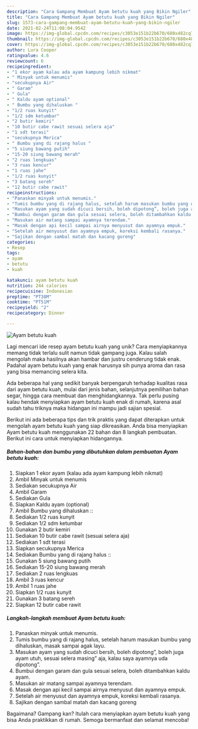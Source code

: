 ```yaml
---
description: "Cara Gampang Membuat Ayam betutu kuah yang Bikin Ngiler"
title: "Cara Gampang Membuat Ayam betutu kuah yang Bikin Ngiler"
slug: 1573-cara-gampang-membuat-ayam-betutu-kuah-yang-bikin-ngiler
date: 2021-02-24T11:08:04.954Z
image: https://img-global.cpcdn.com/recipes/c3053e151b22b670/680x482cq70/ayam-betutu-kuah-foto-resep-utama.jpg
thumbnail: https://img-global.cpcdn.com/recipes/c3053e151b22b670/680x482cq70/ayam-betutu-kuah-foto-resep-utama.jpg
cover: https://img-global.cpcdn.com/recipes/c3053e151b22b670/680x482cq70/ayam-betutu-kuah-foto-resep-utama.jpg
author: Lura Cooper
ratingvalue: 4.6
reviewcount: 6
recipeingredient:
- "1 ekor ayam kalau ada ayam kampung lebih nikmat"
- " Minyak untuk menumis"
- "secukupnya Air"
- " Garam"
- " Gula"
- " Kaldu ayam optional"
- " Bumbu yang dihaluskan "
- "1/2 ruas kunyit"
- "1/2 sdm ketumbar"
- "2 butir kemiri"
- "10 butir cabe rawit sesuai selera aja"
- "1 sdt terasi"
- "secukupnya Merica"
- " Bumbu yang di rajang halus "
- "5 siung bawang putih"
- "15-20 siung bawang merah"
- "2 ruas lengkuas"
- "3 ruas kencur"
- "1 ruas jahe"
- "1/2 ruas kunyit"
- "3 batang sereh"
- "12 butir cabe rawit"
recipeinstructions:
- "Panaskan minyak untuk menumis."
- "Tumis bumbu yang di rajang halus, setelah harum masukan bumbu yang dihaluskan, masak sampai agak layu."
- "Masukan ayam yang sudah dicuci bersih, boleh dipotong”, boleh juga ayam utuh, sesuai selera masing” aja, kalau saya ayamnya uda dipotong”."
- "Bumbui dengan garam dan gula sesuai selera, boleh ditambahkan kaldu ayam."
- "Masukan air matang sampai ayamnya terendam."
- "Masak dengan api kecil sampai airnya menyusut dan ayamnya empuk."
- "Setelah air menyusut dan ayamnya empuk, koreksi kembali rasanya."
- "Sajikan dengan sambal matah dan kacang goreng"
categories:
- Resep
tags:
- ayam
- betutu
- kuah

katakunci: ayam betutu kuah 
nutrition: 244 calories
recipecuisine: Indonesian
preptime: "PT38M"
cooktime: "PT51M"
recipeyield: "2"
recipecategory: Dinner

---
```



![Ayam betutu kuah](https://img-global.cpcdn.com/recipes/c3053e151b22b670/680x482cq70/ayam-betutu-kuah-foto-resep-utama.jpg)

Lagi mencari ide resep ayam betutu kuah yang unik? Cara menyiapkannya memang tidak terlalu sulit namun tidak gampang juga. Kalau salah mengolah maka hasilnya akan hambar dan justru cenderung tidak enak. Padahal ayam betutu kuah yang enak harusnya sih punya aroma dan rasa yang bisa memancing selera kita.

Ada beberapa hal yang sedikit banyak berpengaruh terhadap kualitas rasa dari ayam betutu kuah, mulai dari jenis bahan, selanjutnya pemilihan bahan segar, hingga cara membuat dan menghidangkannya. Tak perlu pusing kalau hendak menyiapkan ayam betutu kuah enak di rumah, karena asal sudah tahu triknya maka hidangan ini mampu jadi sajian spesial.




Berikut ini ada beberapa tips dan trik praktis yang dapat diterapkan untuk mengolah ayam betutu kuah yang siap dikreasikan. Anda bisa menyiapkan Ayam betutu kuah menggunakan 22 bahan dan 8 langkah pembuatan. Berikut ini cara untuk menyiapkan hidangannya.

<!--inarticleads1-->

##### Bahan-bahan dan bumbu yang dibutuhkan dalam pembuatan Ayam betutu kuah:

1. Siapkan 1 ekor ayam (kalau ada ayam kampung lebih nikmat)
1. Ambil  Minyak untuk menumis
1. Sediakan secukupnya Air
1. Ambil  Garam
1. Sediakan  Gula
1. Siapkan  Kaldu ayam (optional)
1. Ambil  Bumbu yang dihaluskan ::
1. Sediakan 1/2 ruas kunyit
1. Sediakan 1/2 sdm ketumbar
1. Gunakan 2 butir kemiri
1. Sediakan 10 butir cabe rawit (sesuai selera aja)
1. Sediakan 1 sdt terasi
1. Siapkan secukupnya Merica
1. Sediakan  Bumbu yang di rajang halus ::
1. Gunakan 5 siung bawang putih
1. Sediakan 15-20 siung bawang merah
1. Sediakan 2 ruas lengkuas
1. Ambil 3 ruas kencur
1. Ambil 1 ruas jahe
1. Siapkan 1/2 ruas kunyit
1. Gunakan 3 batang sereh
1. Siapkan 12 butir cabe rawit




<!--inarticleads2-->

##### Langkah-langkah membuat Ayam betutu kuah:

1. Panaskan minyak untuk menumis.
1. Tumis bumbu yang di rajang halus, setelah harum masukan bumbu yang dihaluskan, masak sampai agak layu.
1. Masukan ayam yang sudah dicuci bersih, boleh dipotong”, boleh juga ayam utuh, sesuai selera masing” aja, kalau saya ayamnya uda dipotong”.
1. Bumbui dengan garam dan gula sesuai selera, boleh ditambahkan kaldu ayam.
1. Masukan air matang sampai ayamnya terendam.
1. Masak dengan api kecil sampai airnya menyusut dan ayamnya empuk.
1. Setelah air menyusut dan ayamnya empuk, koreksi kembali rasanya.
1. Sajikan dengan sambal matah dan kacang goreng




Bagaimana? Gampang kan? Itulah cara menyiapkan ayam betutu kuah yang bisa Anda praktikkan di rumah. Semoga bermanfaat dan selamat mencoba!
